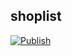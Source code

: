 ## shoplist

[![Publish](https://github.com/rustamyusupov/shoplist/actions/workflows/deploy.yml/badge.svg?branch=main)](https://github.com/rustamyusupov/shoplist/actions/workflows/deploy.yml)
